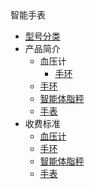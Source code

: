 <div class="sidebar-title ">智能手表</div>

- [型号分类](/hardware/bloodpressure/)
- 产品简介
  - 血压计
    - [手环](/hardware/bloodpressure/)
  - [手环](/hardware/wristbrand)
  - [智能体脂秤](/hardware/bloodpressure)
  - [手表](/hardware/watch)
- 收费标准
  - [血压计](/hardware/bloodpressure)
  - [手环](/hardware/wristbrand)
  - [智能体脂秤](/hardware/bloodpressure)
  - [手表](/hardware/watch)

